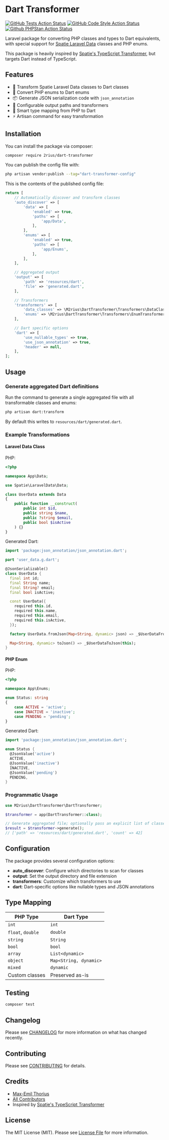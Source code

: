 # Dart Transformer

<!-- [![Latest Version on Packagist](https://img.shields.io/packagist/v/2rius/dart-transformer.svg?style=flat-square)](https://packagist.org/packages/2rius/dart-transformer) -->
[![GitHub Tests Action Status](https://img.shields.io/github/actions/workflow/status/2rius/dart-transformer/run-tests.yml?branch=main&label=Tests&style=flat-square)](https://github.com/2rius/dart-transformer/actions/workflows/run-tests.yml)
[![GitHub Code Style Action Status](https://img.shields.io/github/actions/workflow/status/2rius/dart-transformer/fix-php-code-style-issues.yml?branch=main&label=Code%20style&style=flat-square)](https://github.com/2rius/dart-transformer/actions?query=workflow%3A"Fix+PHP+code+style+issues"+branch%3Amain)
[![Github PHPStan Action Status](https://img.shields.io/github/actions/workflow/status/2rius/dart-transformer/phpstan.yml?branch=main&label=PHPStan&style=flat-square)](https://github.com/2rius/dart-transformer/actions/workflows/phpstan.yml)
<!-- [![Total Downloads](https://img.shields.io/packagist/dt/2rius/dart-transformer.svg?style=flat-square)](https://packagist.org/packages/2rius/dart-transformer) -->

Laravel package for converting PHP classes and types to Dart equivalents, with special support for [Spatie Laravel Data](https://spatie.be/docs/laravel-data/v4/introduction) classes and PHP enums.

This package is heavily inspired by [Spatie's TypeScript Transformer](https://spatie.be/docs/typescript-transformer/v2/introduction), but targets Dart instead of TypeScript.

## Features

- 🚀 Transform Spatie Laravel Data classes to Dart classes
- 🎯 Convert PHP enums to Dart enums
- 📦 Generate JSON serialization code with `json_annotation`
- 🔧 Configurable output paths and transformers
- 🎨 Smart type mapping from PHP to Dart
- ⚡ Artisan command for easy transformation

## Installation

You can install the package via composer:

```bash
composer require 2rius/dart-transformer
```

You can publish the config file with:

```bash
php artisan vendor:publish --tag="dart-transformer-config"
```

This is the contents of the published config file:

```php
return [
    // Automatically discover and transform classes
    'auto_discover' => [
        'data' => [
            'enabled' => true,
            'paths' => [
                'app/Data',
            ],
        ],
        'enums' => [
            'enabled' => true,
            'paths' => [
                'app/Enums',
            ],
        ],
    ],

    // Aggregated output
    'output' => [
        'path' => 'resources/dart',
        'file' => 'generated.dart',
    ],

    // Transformers
    'transformers' => [
        'data_classes' => \M2rius\DartTransformer\Transformers\DataClassTransformer::class,
        'enums' => \M2rius\DartTransformer\Transformers\EnumTransformer::class,
    ],

    // Dart specific options
    'dart' => [
        'use_nullable_types' => true,
        'use_json_annotation' => true,
        'header' => null,
    ],
];
```

## Usage

### Generate aggregated Dart definitions

Run the command to generate a single aggregated file with all transformable classes and enums:

```bash
php artisan dart:transform
```

By default this writes to `resources/dart/generated.dart`.

### Example Transformations

#### Laravel Data Class

PHP:

```php
<?php

namespace App\Data;

use Spatie\LaravelData\Data;

class UserData extends Data
{
    public function __construct(
        public int $id,
        public string $name,
        public ?string $email,
        public bool $isActive
    ) {}
}
```

Generated Dart:

```dart
import 'package:json_annotation/json_annotation.dart';

part 'user_data.g.dart';

@JsonSerializable()
class UserData {
  final int id;
  final String name;
  final String? email;
  final bool isActive;

  const UserData({
    required this.id,
    required this.name,
    required this.email,
    required this.isActive,
  });

  factory UserData.fromJson(Map<String, dynamic> json) => _$UserDataFromJson(json);

  Map<String, dynamic> toJson() => _$UserDataToJson(this);
}
```

#### PHP Enum

PHP:

```php
<?php

namespace App\Enums;

enum Status: string
{
    case ACTIVE = 'active';
    case INACTIVE = 'inactive';
    case PENDING = 'pending';
}
```

Generated Dart:

```dart
import 'package:json_annotation/json_annotation.dart';

enum Status {
  @JsonValue('active')
  ACTIVE,
  @JsonValue('inactive')
  INACTIVE,
  @JsonValue('pending')
  PENDING,
}
```

### Programmatic Usage

```php
use M2rius\DartTransformer\DartTransformer;

$transformer = app(DartTransformer::class);

// Generate aggregated file; optionally pass an explicit list of classes
$result = $transformer->generate();
// ['path' => 'resources/dart/generated.dart', 'count' => 42]
```

## Configuration

The package provides several configuration options:

- **auto_discover**: Configure which directories to scan for classes
- **output**: Set the output directory and file extension
- **transformers**: Customize which transformers to use
- **dart**: Dart-specific options like nullable types and JSON annotations

## Type Mapping

| PHP Type | Dart Type |
|----------|-----------|
| `int` | `int` |
| `float`, `double` | `double` |
| `string` | `String` |
| `bool` | `bool` |
| `array` | `List<dynamic>` |
| `object` | `Map<String, dynamic>` |
| `mixed` | `dynamic` |
| Custom classes | Preserved as-is |

## Testing

```bash
composer test
```

## Changelog

Please see [CHANGELOG](CHANGELOG.md) for more information on what has changed recently.

## Contributing

Please see [CONTRIBUTING](https://github.com/spatie/.github/blob/main/CONTRIBUTING.md) for details.

## Credits

- [Max-Emil Thorius](https://github.com/2rius)
- [All Contributors](../../contributors)
- Inspired by [Spatie's TypeScript Transformer](https://github.com/spatie/typescript-transformer)

## License

The MIT License (MIT). Please see [License File](LICENSE.md) for more information.
